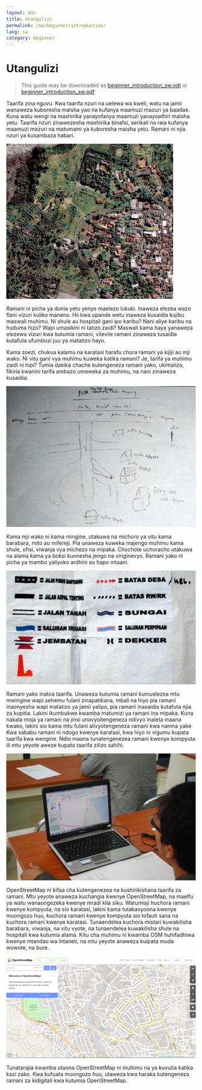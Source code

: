 ```yaml
---
layout: doc
title: Utangulizi
permalink: /sw/beginner/introduction/
lang: sw
category: beginner
---
```


Utangulizi
============

> This guide may be downloaded as [beginner_introduction_sw.odt](/files/beginner_introduction_sw.odt) or [beginner_introduction_sw.pdf](/files/beginner_introduction_sw.pdf)  

Taarifa zina nguvu. Kwa taarifa nzuri na uelewa wa kweli, watu na jamii wanaweza kuboresha maisha yao na kufanya maamuzi mazuri ya baadae. Kuna watu wengi na mashirika yanayofanya maamuzi yanayoathiri  maisha yetu. Taarifa nzuri zinawezesha mashirika binafsi, serikali na raia kufanya maamuzi mazuri na  matumaini ya kuboresha maisha yetu. Ramani ni njia nzuri ya kusambaza habari.

![A village in Indonesia][]

Ramani ni picha ya dunia yetu yenye maelezo lukuki. Inaweza elezea wazo flani vizuri kuliko maneno. Hii kwa upande wetu inaweza kusaidia kujibu maswali muhimu. Ni shule au hospitali gani ipo karibu? Nani aliye karibu na huduma hizo? Wapi umasikini ni tatizo zaidi? Maswali kama haya yanaweza elezewa vizuri kwa kutumia ramani, vilevile ramani zinaweza tusaidia kutafuta ufumbuzi juu ya matatizo hayo.

Kama zoezi, chukua kalamu na karatasi harafu chora ramani ya kijiji au mji wako. Ni vitu gani vya muhimu kuweka katika ramani? Je, tarifa ya muhimu zaidi ni hipi? Tumia dakika chache kutengeneza ramani yako, ukimaliza, fikiria kwanini tarifa ambazo umeweka za muhimu, na nani zinaweza kusaidia.

![Example of a hand-drawn map][]

Kama mji wako ni kama mingine, utakuwa na michoro ya vitu kama barabara, mito  au mifereji. Pia unaweza kuweka majengo muhimu kama shule, ofisi, viwanja vya michezo na mipaka. Chochote uchoracho utakuwa na alama kama ya boksi kuonesha jengo na vinginevyo. Ramani yako ni picha ya mambo yaliyoko ardhini au hapo mtaani.

![Examples of symbols][]

Ramani yako inatoa taarifa. Unaweza kutumia ramani kumuelezea mtu mwingine wapi sehemu fulani zinapatikana, mbali na hiyo pia ramani inaonyesha wapi matatizo ya jamii yalipo, pia ramani inasaidia kutafuta njia za kupitia. Lakini ikumbukwe kwamba matumizi ya ramani ina mipaka. Kuna nakala moja ya ramani na jinsi unavyoitengeneza ndivyo inaleta maana kwako, lakini sio kama mtu fulani alivyotengeneza ramani kwa namna yake. Kwa sababu ramani ni ndogo kwenye karatasi, kwa hiyo ni vigumu kupata taarifa kwa wengine. Ndio maana tunatengenezea ramani kwenye kompyuta ili mtu yeyote aweze kupata taarifa zilizo sahihi.


![Mapping on Computer][]

OpenStreetMap ni kifaa cha kutengenezea na kushirikishana taarifa za ramani. Mtu yeyote anaweza kuchangia kwenye OpenStreetMap, na maelfu ya watu wanaongezeka kwenye mradi kila siku. Watumiaji huchora ramani kwenye kompyuta, na sio karatasi, lakini kama tutakavyoona kwenye muongozo huu, kuchora ramani kwenye kompyuta sio tofauti sana na kuchora ramani kwenye karatasi. Tunaendelea kuchora mistari kuwakilisha barabara, viwanja, na vitu vyote, na tunaendelea kuwakilisha shule na hospitali kwa kutumia alama. Kitu cha muhimu ni kwamba OSM huhifadhiwa kwenye mtandao wa intaneti, na mtu yeyote anaweza kuipata muda wowote, na bure.

![Digital maps with OpenStreetMap][]

Tunatarajia kwamba utaona OpenStreetMap ni muhimu na ya kuvutia katika kazi zako. Kwa kufuata muongozo huu, utaweza kwa haraka kutengeneza ramani za kidigitali kwa kutumia OpenStreetMap.


[A village in Indonesia]: /images/beginner/village-in-indonesia.png
[Example of a hand-drawn map]: /images/beginner/hand-drawn-map.png
[Examples of symbols]: /images/beginner/examples-of-symbols.png
[Mapping on Computer]: /images/beginner/mapping-on-computer.png
[Digital maps with OpenStreetMap]: /images/beginner/digital-maps-with-osm.png
